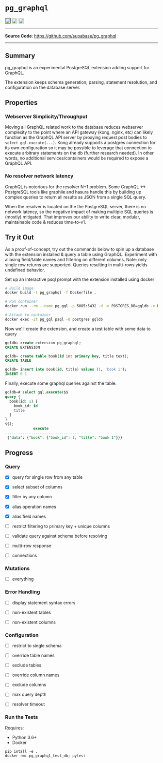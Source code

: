 # `pg_graphql`

<p>

<a href=""><img src="https://img.shields.io/badge/postgresql-12+-blue.svg" alt="PostgreSQL version" height="18"></a>
<a href="https://github.com/supabase/pg_graphql/blob/master/LICENSE"><img src="https://img.shields.io/pypi/l/markdown-subtemplate.svg" alt="License" height="18"></a>
<a href="https://github.com/supabase/pg_graphql/actions"><img src="https://github.com/supabase/pg_graphql/actions/workflows/main.yml/badge.svg" alt="Tests" height="18"></a>

</p>

---

**Source Code**: <a href="https://github.com/supabase/pg_graphql" target="_blank">https://github.com/supabase/pg_graphql</a>

---


## Summary

pg_graphql is an experimental PostgreSQL extension adding support for GraphQL.

The extension keeps schema generation, parsing, statement resolution, and configuration on the database server.

## Properties

### Webserver Simplicity/Throughput

Moving all GraphQL related work to the database reduces webserver complexity to the point where an API gateway (kong, nginx, etc) can likely function as the GraphQL API server by proxying request post bodies to `select gql.execute(...)`. Kong already supports a postgres connection for its own configuration so it may be possible to leverage that connection to execute arbitrary statements on the db (further research needed). In other words, no additional services/containers would be required to expose a GraphQL API.

### No resolver network latency

GraphQL is notorious for the resolver N+1 problem. Some GraphQL <-> PostgreSQL tools like graphile and hasura handle this by building up complex queries to return all results as JSON from a single SQL query.

When the resolver is located on the the PostgreSQL server, there is no network latency, so the negative impact of making multiple SQL queries is (mostly) mitigated. That improves our ability to write clear, modular, maintainable code & reduces time-to-v1.


## Try it Out

As a proof-of-concept, try out the commands below to spin up a database with the extension installed & query a table using GraphQL. Experiment with aliasing field/table names and filtering on different columns. Note: only single row returns are supported. Queries resulting in multi-rows yields undefined behavior.


Set up an interactive psql prompt with the extension installed using docker
```bash
# Build image
docker build -t pg_graphql -f Dockerfile .

# Run container
docker run --rm --name pg_gql -p 5085:5432 -d -e POSTGRES_DB=gqldb -e POSTGRES_PASSWORD=password -e POSTGRES_USER=postgres -d pg_graphql

# Attach to container
docker exec -it pg_gql psql -U postgres gqldb
```

Now we'll create the extension, and create a test table with some data to query

```sql
gqldb= create extension pg_graphql;
CREATE EXTENSION

gqldb= create table book(id int primary key, title text);
CREATE TABLE

gqldb= insert into book(id, title) values (1, 'book 1');
INSERT 0 1
```

Finally, execute some graphql queries against the table.
```sql
gqldb=# select gql.execute($$
query {
  book(id: 1) {
    book_id: id
    title
  }
}
$$);
             execute
----------------------------------
 {"data": {"book": {"book_id": 1, "title": "book 1"}}}
```

## Progress

### Query

- [x] query for single row from any table
- [x] select subset of columns
- [x] filter by any column
- [x] alias operation names
- [x] alias field names
- [ ] restrict filtering to primary key + unique columns
- [ ] validate query against schema before resolving
- [ ] multi-row response
- [ ] connections


### Mutations
- [ ] everything


### Error Handling
- [ ] display statement syntax errors
- [ ] non-existent tables
- [ ] non-existent columns


### Configuration
- [ ] restrict to single schema
- [ ] override table names
- [ ] exclude tables
- [ ] override column names
- [ ] exclude columns
- [ ] max query depth
- [ ] resolver timeout


### Run the Tests

Requires:

- Python 3.6+
- Docker

```shell
pip intall -e .
docker rmi pg_graphql_test_db; pytest
```
